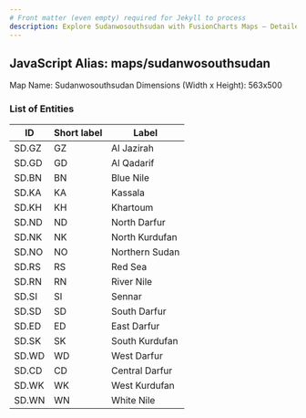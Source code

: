 ```yaml
---
# Front matter (even empty) required for Jekyll to process
description: Explore Sudanwosouthsudan with FusionCharts Maps – Detailed features for seamless integration. Try now & enhance your data visualization today! 
---
```


## JavaScript Alias: maps/sudanwosouthsudan

Map Name: Sudanwosouthsudan
Dimensions (Width x Height): 563x500





### List of Entities

ID | Short label | Label
---|---|---|
SD.GZ|GZ|Al Jazirah
SD.GD|GD|Al Qadarif
SD.BN|BN|Blue Nile
SD.KA|KA|Kassala
SD.KH|KH|Khartoum
SD.ND|ND|North Darfur
SD.NK|NK|North Kurdufan
SD.NO|NO|Northern Sudan
SD.RS|RS|Red Sea
SD.RN|RN|River Nile
SD.SI|SI|Sennar
SD.SD|SD|South Darfur
SD.ED|ED|East Darfur
SD.SK|SK|South Kurdufan
SD.WD|WD|West Darfur
SD.CD|CD|Central Darfur
SD.WK|WK|West Kurdufan
SD.WN|WN|White Nile

